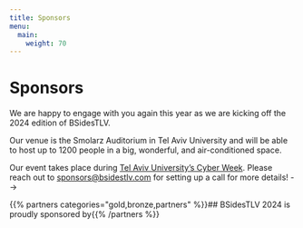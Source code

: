 ```yaml
---
title: Sponsors
menu:
  main:
    weight: 70
---
```


# Sponsors

We are happy to engage with you again this year as we are kicking off the 2024 edition of BSidesTLV.

Our venue is the Smolarz Auditorium in Tel Aviv University and will be able to host up to 1200 people in a big, wonderful, and air-conditioned space.

Our event takes place during [Tel Aviv University’s Cyber Week](https://cyberweektau.com/).
Please reach out to [sponsors@bsidestlv.com](mailto:sponsors@bsidestlv.com) for setting up a call for more details! -->

<!-- {{% partners categories="platinum,gold,silver,bronze,partners" %}}## BSidesTLV 2024 is proudly sponsored by{{% /partners %}} -->
{{% partners categories="gold,bronze,partners" %}}## BSidesTLV 2024 is proudly sponsored by{{% /partners %}}